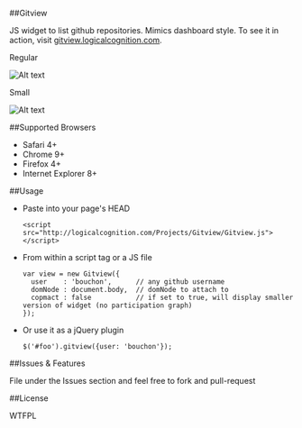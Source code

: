 ##Gitview

JS widget to list github repositories. Mimics dashboard style. To see it in action, visit [gitview.logicalcognition.com](http://gitview.logicalcognition.com).

Regular


![Alt text](http://logicalcognition.com/Projects/Gitview/demo/images/screenshot.png)

Small


![Alt text](http://logicalcognition.com/Projects/Gitview/demo/images/screenshotSmall.png)

##Supported Browsers

* Safari 4+
* Chrome 9+
* Firefox 4+
* Internet Explorer 8+

##Usage

* Paste into your page's HEAD

	```console
	<script src="http://logicalcognition.com/Projects/Gitview/Gitview.js"></script>
	```

* From within a script tag or a JS file
	
	```console
	var view = new Gitview({ 
	  user    : 'bouchon',      // any github username
	  domNode : document.body,  // domNode to attach to
	  copmact : false           // if set to true, will display smaller version of widget (no participation graph)
	});
	```
	
* Or use it as a jQuery plugin
	
	```console
	$('#foo').gitview({user: 'bouchon'});
	```
	
##Issues & Features

File under the Issues section and feel free to fork and pull-request

##License

WTFPL